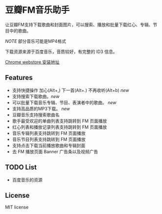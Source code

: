 # 豆瓣FM音乐助手

让豆瓣FM支持下载歌曲和封面图片，可以搜索、播放和批量下载红心、专辑、节目中的歌曲。

*NOTE* 部分音乐可能是MP4格式

下载资源来源于百度音乐，音质较好，有完整的 ID3 信息。

[Chrome webstore 安装地址](https://chrome.google.com/webstore/detail/douban-fm-improve/dnkciehdibabbdadcjddhonkcpnaffjc)

## Features

- 支持快捷操作 加心(Alt+,) 下一首(Alt+.) 不再收听(Alt+b) *new*
- 支持搜索下载歌曲。*new*
- 可以批量下载音乐专辑、节目、表演者中的歌曲。 *new*
- 支持高品质的MP3下载。 *new*
- 豆瓣音乐支持搜索歌曲名
- 歌手最受欢迎的单曲列表支持跳转到 FM 页面播放
- 红心列表和播放记录列表支持跳转到 FM 页面播放
- 音乐专辑列表支持跳转到 FM 页面播放
- 音乐节目列表支持跳转到 FM 页面播放
- 支持点击下载当前播放歌曲和专辑封面
- 去 FM 播放页面 Banner 广告条以及视频广告

## TODO List

- 百度音乐的资源

## License

MIT license
